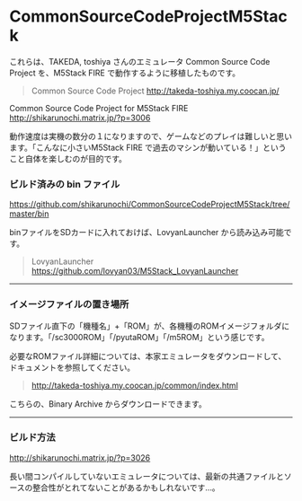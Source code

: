 # CommonSourceCodeProjectM5Stack

これらは、TAKEDA, toshiya さんのエミュレータ Common Source Code Project を、M5Stack FIRE で動作するように移植したものです。

> Common Source Code Project
> http://takeda-toshiya.my.coocan.jp/

Common Source Code Project for M5Stack FIRE
http://shikarunochi.matrix.jp/?p=3006

動作速度は実機の数分の１になりますので、ゲームなどのプレイは難しいと思います。「こんなに小さいM5Stack FIRE で過去のマシンが動いている！」ということ自体を楽しむのが目的です。

### ビルド済みの bin ファイル
https://github.com/shikarunochi/CommonSourceCodeProjectM5Stack/tree/master/bin


binファイルをSDカードに入れておけば、LovyanLauncher から読み込み可能です。

> LovyanLauncher
> https://github.com/lovyan03/M5Stack_LovyanLauncher

---

### イメージファイルの置き場所
SDファイル直下の「機種名」+「ROM」が、各機種のROMイメージフォルダになります。「/sc3000ROM」「/pyutaROM」「/m5ROM」という感じです。

必要なROMファイル詳細については、本家エミュレータをダウンロードして、ドキュメントを参照してください。

> http://takeda-toshiya.my.coocan.jp/common/index.html

こちらの、Binary Archive からダウンロードできます。

---

### ビルド方法
http://shikarunochi.matrix.jp/?p=3026

長い間コンパイルしていないエミュレータについては、最新の共通ファイルとソースの整合性がとれてないことがあるかもしれないです…。
